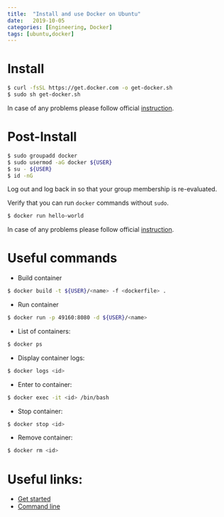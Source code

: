 ```yaml
---
title:  "Install and use Docker on Ubuntu"
date:   2019-10-05
categories: [Engineering, Docker]
tags: [ubuntu,docker]
---
```


# Install

~~~ bash
$ curl -fsSL https://get.docker.com -o get-docker.sh
$ sudo sh get-docker.sh
~~~

In case of any problems please follow official [instruction](https://docs.docker.com/install/linux/docker-ce/ubuntu).

# Post-Install

~~~ bash
$ sudo groupadd docker
$ sudo usermod -aG docker ${USER}
$ su - ${USER}
$ id -nG
~~~
Log out and log back in so that your group membership is re-evaluated.

Verify that you can run `docker` commands without `sudo`.
~~~ bash
$ docker run hello-world
~~~

In case of any problems please follow official [instruction](https://docs.docker.com/install/linux/linux-postinstall).

# Useful commands
* Build container
~~~ bash
$ docker build -t ${USER}/<name> -f <dockerfile> .
~~~
* Run container
~~~ bash
$ docker run -p 49160:8080 -d ${USER}/<name>
~~~
* List of containers:
~~~ bash
$ docker ps
~~~
* Display container logs:
~~~ bash
$ docker logs <id>
~~~
* Enter to container:
~~~ bash
$ docker exec -it <id> /bin/bash
~~~
* Stop container:
~~~ bash
$ docker stop <id>
~~~
* Remove container:
~~~ bash
$ docker rm <id>
~~~

# Useful links:
* [Get started](https://docs.docker.com/get-started/)
* [Command line](https://docs.docker.com//engine/reference/commandline/docker)

